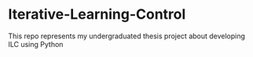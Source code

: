 # Iterative-Learning-Control
This repo represents my undergraduated thesis project about developing ILC using Python

